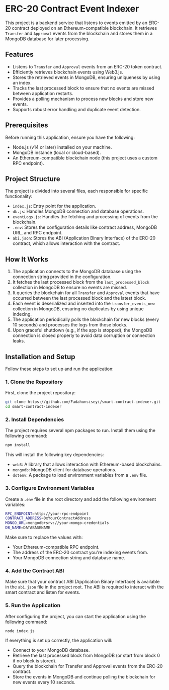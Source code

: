 # ERC-20 Contract Event Indexer

This project is a backend service that listens to events emitted by an ERC-20 contract deployed on an Ethereum-compatible blockchain. It retrieves `Transfer` and `Approval` events from the blockchain and stores them in a MongoDB database for later processing.

## Features

- Listens to `Transfer` and `Approval` events from an ERC-20 token contract.
- Efficiently retrieves blockchain events using Web3.js.
- Stores the retrieved events in MongoDB, ensuring uniqueness by using an index.
- Tracks the last processed block to ensure that no events are missed between application restarts.
- Provides a polling mechanism to process new blocks and store new events.
- Supports robust error handling and duplicate event detection.

## Prerequisites

Before running this application, ensure you have the following:

- Node.js (v14 or later) installed on your machine.
- MongoDB instance (local or cloud-based).
- An Ethereum-compatible blockchain node (this project uses a custom RPC endpoint).

## Project Structure

The project is divided into several files, each responsible for specific functionality:

- `index.js`: Entry point for the application.
- `db.js`: Handles MongoDB connection and database operations.
- `eventLogs.js`: Handles the fetching and processing of events from the blockchain.
- `.env`: Stores the configuration details like contract address, MongoDB URL, and RPC endpoint.
- `abi.json`: Stores the ABI (Application Binary Interface) of the ERC-20 contract, which allows interaction with the contract.

## How It Works

1. The application connects to the MongoDB database using the connection string provided in the configuration.
2. It fetches the last processed block from the `last_processed_block` collection in MongoDB to ensure no events are missed.
3. It queries the blockchain for all `Transfer` and `Approval` events that have occurred between the last processed block and the latest block.
4. Each event is deserialized and inserted into the `transfer_events_new` collection in MongoDB, ensuring no duplicates by using unique indexing.
5. The application periodically polls the blockchain for new blocks (every 10 seconds) and processes the logs from those blocks.
6. Upon graceful shutdown (e.g., if the app is stopped), the MongoDB connection is closed properly to avoid data corruption or connection leaks.

## Installation and Setup

Follow these steps to set up and run the application:

### 1. Clone the Repository

First, clone the project repository:

```bash
git clone https://github.com/Fadahunsiseyi/smart-contract-indexer.git
cd smart-contract-indexer
```

### 2. Install Dependencies

The project requires several npm packages to run. Install them using the following command:

```bash
npm install
```

This will install the following key dependencies:

- `web3`: A library that allows interaction with Ethereum-based blockchains.
- `mongodb`: MongoDB client for database operations.
- `dotenv`: A package to load environment variables from a `.env` file.


### 3. Configure Environment Variables

Create a `.env` file in the root directory and add the following environment variables:

```bash
RPC_ENDPOINT=http://your-rpc-endpoint
CONTRACT_ADDRESS=0xYourContractAddress
MONGO_URL=mongodb+srv://your-mongo-credentials
DB_NAME=DATABASENAME
```

Make sure to replace the values with:

- Your Ethereum-compatible RPC endpoint.
- The address of the ERC-20 contract you're indexing events from.
- Your MongoDB connection string and database name.


### 4. Add the Contract ABI

Make sure that your contract ABI (Application Binary Interface) is available in the `abi.json` file in the project root. The ABI is required to interact with the smart contract and listen for events.


### 5. Run the Application

After configuring the project, you can start the application using the following command:

```bash
node index.js
```

If everything is set up correctly, the application will:

- Connect to your MongoDB database.
- Retrieve the last processed block from MongoDB (or start from block 0 if no block is stored).
- Query the blockchain for Transfer and Approval events from the ERC-20 contract.
- Store the events in MongoDB and continue polling the blockchain for new events every 10 seconds.